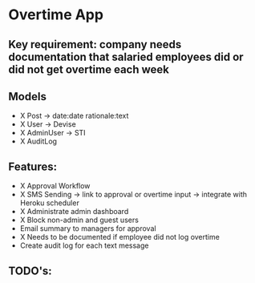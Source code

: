# Overtime App

## Key requirement: company needs documentation that salaried employees did or did not get overtime each week

## Models
- X Post -> date:date rationale:text
- X User -> Devise
- X AdminUser -> STI
- X AuditLog

## Features:
- X Approval Workflow
- X SMS Sending -> link to approval or overtime input -> integrate with Heroku scheduler
- X Administrate admin dashboard
- X Block non-admin and guest users
- Email summary to managers for approval
- X Needs to be documented if employee did not log overtime
- Create audit log for each text message

## TODO's:
